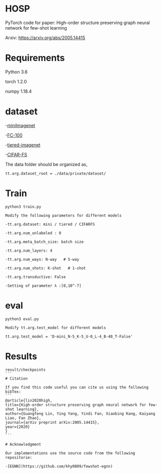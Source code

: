 # HOSP
PyTorch code for paper: High-order structure preserving graph neural network for few-shot learning

Arxiv: https://arxiv.org/abs/2005.14415

# Requirements
Python 3.6

torch 1.2.0

numpy 1.18.4

# dataset

-[miniImagenet](https://drive.google.com/drive/folders/15WuREBvhEbSWo4fTr1r-vMY0C_6QWv4w)

-[FC-100](https://drive.google.com/drive/folders/1nz_ADBblmrg-qs-8zFU3v6C5WSwQnQm6)

-[tiered-imagenet](https://drive.google.com/file/d/1g1aIDy2Ar_MViF2gDXFYDBTR-HYecV07/view)

-[CIFAR-FS](https://drive.google.com/file/d/1pTsCCMDj45kzFYgrnO67BWVbKs48Q3NI/view)

The data folder should be organized as,
```
tt.arg.dataset_root = ./data/private/dataset/
```
# Train
```
python3 train.py

Modify the following parameters for different models

-tt.arg.dataset: mini / tiered / CIFARFS

-tt.arg.num_unlabeled : 0

-tt.arg.meta_batch_size: batch size

-tt.arg.num_layers: 4 

-tt.arg.num_ways: N-way   # 5-way

-tt.arg.num_shots: K-shot   # 1-shot

-tt.arg.transductive: False

-Setting of parameter λ :[0,10^-7]
```

# eval
```
python3 eval.py

Modify tt.arg.test_model for different models

tt.arg.test_model = 'D-mini_N-5_K-5_U-0_L-4_B-40_T-False'
```

# Results

````
result/checkpoints
```
# Citation

If you find this code useful you can cite us using the following bibTex:
```
@article{lin2020high,
title={High-order structure preserving graph neural network for few-shot learning},
author={Guangfeng Lin, Ying Yang, Yindi Fan, Xiaobing Kang, Kaiyang Liao, Fan Zhao},
journal={arXiv preprint arXiv:2005.14415},
year={2020}
}
```

# Acknowledgment

Our implementations use the source code from the following repositorie:

-[EGNN](https://github.com/khy0809/fewshot-egnn)
